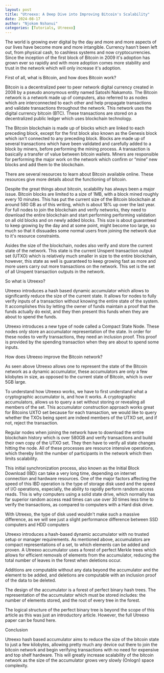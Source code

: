 ```yaml
---
layout: post
title: "Utreexo: A Deep Dive into Improving Bitcoin's Scalability"
date: 2024-08-17
author: "Njokom Nshanui"
categories: [Tutorials, Utreexo]
---
```


The world is growing ever digital by the day and more and more aspects of our lives have become more and more intangible. Currency hasn't been left out, from physical cash, to cashless systems and now cryptocurrencies. Since the inception of the first block of Bitcoin in 2009 it's adoption has grown ever so rapidly and with more adoption comes more stability and trust in the network which will only increase it's adoption.

First of all, what is Bitcoin, and how does Bitcoin work?

Bitcoin is a decentralized peer to peer network digital currency created in 2008 by a pseudo anonymous entity named Satoshi Nakamoto. The Bitcoin network is a network made up of computers, also referred to as nodes which are interconnected to each other and help propagate transactions and validate transactions throughout the network. This network uses the digital currency bitcoin (BTC). These transactions are stored on a decentralized public ledger which uses blockchain technology.

The Bitcoin blockchain is made up of blocks which are linked to each preceding block, except for the first block also known as the Genesis block which isn't connected to any preceding block. Blocks are made up of several transactions which have been validated and carefully added to a block by miners, before performing the mining process. A transaction is basically a transfer of value between bitcoin wallets. Miners are responsible for performing the major work on the network which confirm or “mine” new blocks and add them to the blockchain.

There are several resources to learn about Bitcoin available online. These resources give more details about the functioning of bitcoin.

Despite the great things about bitcoin, scalability has always been a major issue. Bitcoin blocks are limited to a size of 1MB, with a block mined roughly every 10 minutes. This has put the current size of the Bitcoin blockchain at around 580 GB as of this writing, which is about 18% up over the last year. For full nodes to join the blockchain and verify networks, they need to download the entire blockchain and start performing performing validation on all old blocks and on newly added blocks. This size is about guaranteed to keep growing by the day and at some point, might become too large, so much so that it dissuades some normal users from joining the network due to it's resource constraints.

Asides the size of the blockchain, nodes also verify and store the current state of the network. This state is the current Unspent transaction output set (UTXO) which is relatively much smaller in size to the entire blockchain, however, this state as well is guaranteed to keep growing fast as more and more users carry out more transactions on the network. This set is the set of all Unspent transaction outputs in the network.

So what is Utreexo?

Utreexo introduces a hash based dynamic accumulator which allows to significantly reduce the size of the current state. It allows for nodes to fully verify inputs of a transaction without knowing the entire state of the system. It accomplishes this by letting the owner of funds maintain a proof that the funds actually do exist, and they then present this funds when they are about to spend the funds.

Utreexo introduces a new type of node called a Compact State Node. These nodes only store an accumulator representation of the state. In order for these nodes to verify transactions, they need an inclusion proof. This proof is provided by the spending transaction when they are about to spend some inputs.

How does Utreexo improve the Bitcoin network?

As seen above Utreexo allows one to represent the state of the Bitcoin network as a dynamic accumulator, these accumulators are only a few kilobytes in size, as opposed to the current state of Bitcoin, which is over 5GB large.

To understand how Utreexo works, we have to first understand what a cryptographic accumulator is, and how it works. A cryptographic accumulators, allows us to query a set without storing or revealing all members of the set. This accumulator construction approach works great for Bitcoins UXTO set because for each transaction, we would like to query whether the TXOs being spent are indeed members of the UTXO set, and if not, reject the transaction.

Regular nodes when joining the network have to download the entire blockchain history which is over 580GB and verify transactions and build their own copy of the UTXO set. They then have to verify all state changes hitting the node. All of these processes are resource intensive operations, which thereby limit the number of participants in the network which then limits scalability.

This initial synchronization process, also known as the Initial Block Download (IBD) can take a very long time, depending on internet connection and hardware resources. One of the major factors affecting the speed of this IBD operation is the type of storage disk used and the speed of I/O operations, especially, the ability to rapidly perform random access reads. This is why computers using a solid state drive, which normally has far superior random access read times can use over 30 times less time to verify the transactions, as compared to computers with a Hard disk drive.

With Utreexo, the type of disk used wouldn't make such a massive difference, as we will see just a slight performance difference between SSD computers and HDD computers

Utreexo introduces a hash-based dynamic accumulator with no trusted setup or manager requirements. As mentioned above, accumulators are compact representations of a set, to which elements can be added and proven. A Utreexo accumulator uses a forest of perfect Merkle trees which allows for efficient removals of elements from the accumulator, reducing the total number of leaves in the forest when deletions occur.

Additions are computable without any data beyond the accumulator and the element to be added, and deletions are computable with an inclusion proof of the data to be deleted.

The design of the accumulator is a forest of perfect binary hash trees. The representation of the accumulator which must be stored includes: the number of elements stored, and the root of every tree in the forest.

The logical structure of the perfect binary tree is beyond the scope of this article as this was just an introductory article. However, the full Utreexo paper can be found here.

Conclusion

Utreexo hash based accumulator aims to reduce the size of the bitcoin state to just a few kilobytes, allowing pretty much any device out there to join the bitcoin network and begin verifying transactions with no need for expensive and top shelf hardware. This will greatly increase scalability of the bitcoin network as the size of the accumulator grows very slowly (Onlogn) space complexity.
